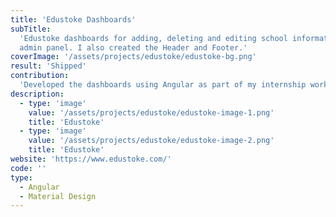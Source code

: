 ```yaml
---
title: 'Edustoke Dashboards'
subTitle:
  'Edustoke dashboards for adding, deleting and editing school informations from
  admin panel. I also created the Header and Footer.'
coverImage: '/assets/projects/edustoke/edustoke-bg.png'
result: 'Shipped'
contribution:
  'Developed the dashboards using Angular as part of my internship work.'
description:
  - type: 'image'
    value: '/assets/projects/edustoke/edustoke-image-1.png'
    title: 'Edustoke'
  - type: 'image'
    value: '/assets/projects/edustoke/edustoke-image-2.png'
    title: 'Edustoke'
website: 'https://www.edustoke.com/'
code: ''
type:
  - Angular
  - Material Design
---
```

